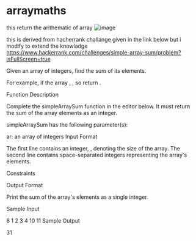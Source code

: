 # arraymaths
this return the arithematic of array
![image](https://github.com/Alila-kevin/arraymaths/assets/85939629/534aac65-cb6a-4b71-a4ff-271848ec0ca7)

this is derived from hacherrank challange given in the link below but i modify to extend the knowladge
https://www.hackerrank.com/challenges/simple-array-sum/problem?isFullScreen=true

Given an array of integers, find the sum of its elements.

For example, if the array , , so return .

Function Description

Complete the simpleArraySum function in the editor below. It must return the sum of the array elements as an integer.

simpleArraySum has the following parameter(s):

ar: an array of integers
Input Format

The first line contains an integer, , denoting the size of the array.
The second line contains  space-separated integers representing the array's elements.

Constraints


Output Format

Print the sum of the array's elements as a single integer.

Sample Input

6
1 2 3 4 10 11
Sample Output

31
